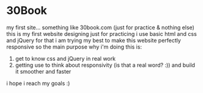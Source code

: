 # 30Book
my first site... something like 30book.com (just for practice &amp; nothing else)
this is my first website designing just for practicing
i use basic html and css and jQuery for that
i am trying my best to make this website perfectly responsive so the main purpose why i'm doing this is:
1. get to know css and jQuery in real work
2. getting use to think about responsivity (is that a real word? :)) and build it smoother and faster <br>

i hope i reach my goals :)  <br>
